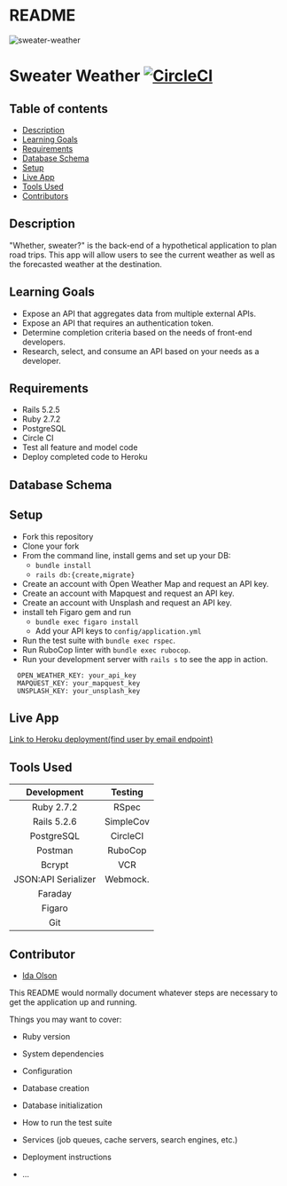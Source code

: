 # README
![sweater-weather](https://user-images.githubusercontent.com/81930253/141661300-c170b69c-fe03-452d-91a5-17c7c9008016.jpg)

# Sweater Weather  [![CircleCI](https://circleci.com/gh/idaolson/sweater-weather/tree/main.svg?style=shield)](https://app.circleci.com/pipelines/github/idaolson/sweater-weather)

## Table of contents
* [Description](#description)
* [Learning Goals](#learning-goals)
* [Requirements](#requirements)
* [Database Schema](#database-schema)
* [Setup](#setup)
* [Live App](#live-app)
* [Tools Used](#tools-used)
* [Contributors](#contributors)

## Description

"Whether, sweater?" is the back-end of a hypothetical application to plan road trips. This app will allow users to see the current weather as well as the forecasted weather at the destination.

## Learning Goals
- Expose an API that aggregates data from multiple external APIs.
- Expose an API that requires an authentication token.
- Determine completion criteria based on the needs of front-end developers.
- Research, select, and consume an API based on your needs as a developer.

## Requirements
- Rails 5.2.5
- Ruby 2.7.2
- PostgreSQL
- Circle CI
- Test all feature and model code
- Deploy completed code to Heroku

## Database Schema


## Setup
* Fork this repository
* Clone your fork
* From the command line, install gems and set up your DB:
    * `bundle install`
    * `rails db:{create,migrate}`
* Create an account with Open Weather Map and request an API key.
* Create an account with Mapquest and request an API key.
* Create an account with Unsplash and request an API key.
* install teh Figaro gem and run
    * `bundle exec figaro install`
    * Add your API keys to `config/application.yml`
* Run the test suite with `bundle exec rspec`.
* Run RuboCop linter with `bundle exec rubocop`.
* Run your development server with `rails s` to see the app in action.

```
  OPEN_WEATHER_KEY: your_api_key
  MAPQUEST_KEY: your_mapquest_key
  UNSPLASH_KEY: your_unsplash_key
``` 

## Live App
[Link to Heroku deployment(find user by email endpoint)](https://sweater-weather-denver.herokuapp.com/api/v1/users?email=danny@gmail.com)

## Tools Used

| Development         |  Testing        |
| :------------------:| :--------------:|
| Ruby 2.7.2          | RSpec           |
| Rails 5.2.6         | SimpleCov       |
| PostgreSQL          | CircleCI        |
| Postman             | RuboCop         |
| Bcrypt              | VCR             |
| JSON:API Serializer | Webmock.        |
| Faraday             |                 |
| Figaro              |                 |
| Git                 |                 |

## Contributor

- [Ida Olson](https://github.com/idaolson/)


This README would normally document whatever steps are necessary to get the
application up and running.

Things you may want to cover:

* Ruby version

* System dependencies

* Configuration

* Database creation

* Database initialization

* How to run the test suite

* Services (job queues, cache servers, search engines, etc.)

* Deployment instructions

* ...

